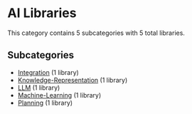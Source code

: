 # AI Libraries

This category contains 5 subcategories with 5 total libraries.

## Subcategories

- [Integration](Integration.md) (1 library)
- [Knowledge-Representation](Knowledge-Representation.md) (1 library)
- [LLM](LLM.md) (1 library)
- [Machine-Learning](Machine-Learning.md) (1 library)
- [Planning](Planning.md) (1 library)
